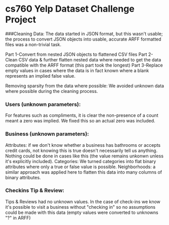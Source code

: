 cs760 Yelp Dataset Challenge Project
=====

###Cleaning Data:
The data started in JSON format, but this wasn't usable; the process to convert
JSON objects into usable, accurate ARFF formatted files was a non-trivial task.

Part 1-Convert from nested JSON objects to flattened CSV files
Part 2-Clean CSV data & further flatten nested data where needed to get the data
compatible with the ARFF format (this part took the longest)
Part 3-Replace empty values in cases where the data is in fact known where a blank 
represents an implied false value.

Removing sparsity from the data where possible:
We avoided unknown data where possible during the cleaning process.

### Users (unknown parameters):
For features such as compliments, it is clear the non-presence of a count meant 
a zero was implied. We fixed this so an actual zero was included.

### Business (unknown parameters):
Attributes: if we don't know whether a business has bathrooms or accepts credit
cards, not knowing this is true doesn't necessarily tell us anything. Nothing
could be done in cases like this (the value remains unkonwn unless it's 
explicitly included). 
Categories: We turned categories into flat binary attributes where only a true 
or false value is possible. 
Neighborhoods: a similar approach was applied here to flatten this data into 
many columns of binary attributes.

### Checkins Tip & Review: 
Tips & Reviews had no unknown values. In the case of check-ins we know it's 
possible to visit a business without "checking in" so no assumptions could be 
made with this data (empty values were converted to unknowns "?" in ARFF)
